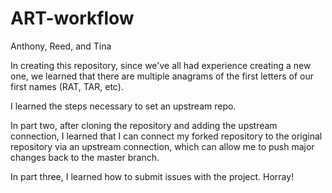 # ART-workflow
Anthony, Reed, and Tina

In creating this repository, since we've all had experience creating a new one, we learned that there are multiple anagrams of the first letters of our first names (RAT, TAR, etc).

I learned the steps necessary to set an upstream repo.

In part two, after cloning the repository and adding the upstream connection, I learned that I can connect my forked repository to the original repository via an upstream connection, which can allow me to push major changes back to the master branch.

In part three, I learned how to submit issues with the project.  Horray!

